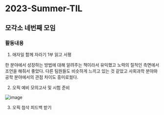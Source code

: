 # 2023-Summer-TIL

## 모각소 네번째 모임

### 활동내용

1. 애자일 함께 자라기 1부 읽고 서평

한 분야에서 성장하는 방법에 대해 알려주는 책이라서 유익했고 노력의 질적인 측면에서 조언을 해줘서 좋았다.
다른 팀원들도 비슷하게 느끼고 있는 것 같았고 사회과학 분야와 공학 분야에서의 관점 차이도 흥미로웠다.

2. 오픽 예비 모의고사 및 시험 준비

 ![image](https://github.com/boyeongs2/2023-Summer-TIL/assets/141813066/20f35383-c1d8-48c5-8d83-dab8fa634311)

3. 오픽 첨삭 피드백 받기
